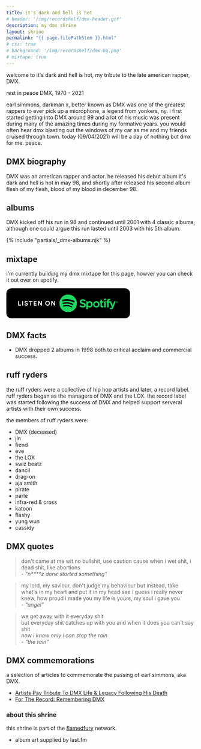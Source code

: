 ```yaml
---
title: it's dark and hell is hot
# header: '/img/recordshelf/dmx-header.gif'
description: my dmx shrine
layout: shrine
permalink: "{{ page.filePathStem }}.html"
# css: true
# background: '/img/recordshelf/dmx-bg.png'
# mixtape: true
---
```


welcome to it's dark and hell is hot, my tribute to the late american rapper, DMX.

rest in peace DMX, 1970 - 2021

earl simmons, darkman x, better known as DMX was one of the greatest rappers to ever pick up a microphone, a legend from yonkers, ny. i first started getting into DMX around 99 and a lot of his music was present during many of the amazing times during my formative years. you would often hear dmx blasting out the windows of my car as me and my friends cruised through town. today (09/04/2021) will be a day of nothing but dmx for me. peace.

## DMX biography

DMX was an american rapper and actor. he released his debut album it's dark and hell is hot in may 98, and shortly after released his second album flesh of my flesh, blood of my blood in december 98. 

## albums

DMX kicked off his run in 98 and continued until 2001 with 4 classic albums, although one could argue this run lasted until 2003 with his 5th album.

{% include "partials/_dmx-albums.njk" %}

## mixtape

i'm currently building my dmx mixtape for this page, howver you can check it out over on spotify.

<a href="https://open.spotify.com/playlist/4znazXAVg5JzrSztz9QScn?si=3e074ac2ab1b4f30" target="_blank"><img src="../img/badges/spotify.svg" alt="listen to my dmx mixtape on spotify"  width="330px" /></a>

## DMX facts

- DMX dropped 2 albums in 1998 both to critical acclaim and commercial success.

## ruff ryders

the ruff ryders were a collective of hip hop artists and later, a record label. ruff ryders began as the managers of DMX and the LOX. the record label was started following the success of DMX and helped support serveral artists with their own success.

the members of ruff ryders were:
- DMX (deceased)
- jin
- fiend
- eve
- the LOX
- swiz beatz
- dancil
- drag-on
- aja smith
- pirate
- parle
- infra-red & cross
- katoon
- flashy
- yung wun
- cassidy

## DMX quotes

> don't came at me wit no bullshit, use caution cause when i wet shit, i dead shit, like abortions <br>
> <cite>- "n****z done started something"</cite>

> my lord, my saviour, don't judge my behaviour but instead, take what's in my heart and put it in my head see i guess i really never knew, how proud i made you my life is yours, my soul i gave you <br>
> <cite>- "angel"</cite>

> we get away with it everyday shit <br>
> but everyday shit catches up with you and when it does you can't say shit <br>
> _now i know only i can stop the rain_ <br>
> <cite>- "the rain"</cite>

## DMX commemorations

a selection of articles to commemorate the passing of earl simmons, aka DMX.

- [Artists Pay Tribute To DMX Life & Legacy Following His Death](https://genius.com/a/artists-pay-tribute-to-dmx-life-legacy-following-his-death)
- [For The Record: Remembering DMX](https://genius.com/videos/Remembering-dmx)


### about this shrine

this shrine is part of the [flamedfury](../) network.

- album art supplied by last.fm
